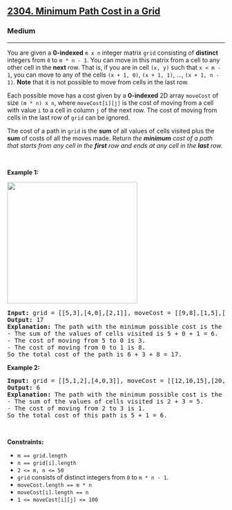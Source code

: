 <h2><a href="https://leetcode.com/problems/minimum-path-cost-in-a-grid/">2304. Minimum Path Cost in a Grid</a></h2><h3>Medium</h3><hr><div><p>You are given a <strong>0-indexed</strong> <code>m x n</code> integer matrix <code>grid</code> consisting of <strong>distinct</strong> integers from <code>0</code> to <code>m * n - 1</code>. You can move in this matrix from a cell to any other cell in the <strong>next</strong> row. That is, if you are in cell <code>(x, y)</code> such that <code>x &lt; m - 1</code>, you can move to any of the cells <code>(x + 1, 0)</code>, <code>(x + 1, 1)</code>, ..., <code>(x + 1, n - 1)</code>. <strong>Note</strong> that it is not possible to move from cells in the last row.</p>

<p>Each possible move has a cost given by a <strong>0-indexed</strong> 2D array <code>moveCost</code> of size <code>(m * n) x n</code>, where <code>moveCost[i][j]</code> is the cost of moving from a cell with value <code>i</code> to a cell in column <code>j</code> of the next row. The cost of moving from cells in the last row of <code>grid</code> can be ignored.</p>

<p>The cost of a path in <code>grid</code> is the <strong>sum</strong> of all values of cells visited plus the <strong>sum</strong> of costs of all the moves made. Return <em>the <strong>minimum</strong> cost of a path that starts from any cell in the <strong>first</strong> row and ends at any cell in the <strong>last</strong> row.</em></p>

<p>&nbsp;</p>
<p><strong>Example 1:</strong></p>
<img alt="" src="https://assets.leetcode.com/uploads/2022/04/28/griddrawio-2.png" style="width: 301px; height: 281px;">
<pre><strong>Input:</strong> grid = [[5,3],[4,0],[2,1]], moveCost = [[9,8],[1,5],[10,12],[18,6],[2,4],[14,3]]
<strong>Output:</strong> 17
<strong>Explanation: </strong>The path with the minimum possible cost is the path 5 -&gt; 0 -&gt; 1.
- The sum of the values of cells visited is 5 + 0 + 1 = 6.
- The cost of moving from 5 to 0 is 3.
- The cost of moving from 0 to 1 is 8.
So the total cost of the path is 6 + 3 + 8 = 17.
</pre>

<p><strong>Example 2:</strong></p>

<pre><strong>Input:</strong> grid = [[5,1,2],[4,0,3]], moveCost = [[12,10,15],[20,23,8],[21,7,1],[8,1,13],[9,10,25],[5,3,2]]
<strong>Output:</strong> 6
<strong>Explanation:</strong> The path with the minimum possible cost is the path 2 -&gt; 3.
- The sum of the values of cells visited is 2 + 3 = 5.
- The cost of moving from 2 to 3 is 1.
So the total cost of this path is 5 + 1 = 6.
</pre>

<p>&nbsp;</p>
<p><strong>Constraints:</strong></p>

<ul>
	<li><code>m == grid.length</code></li>
	<li><code>n == grid[i].length</code></li>
	<li><code>2 &lt;= m, n &lt;= 50</code></li>
	<li><code>grid</code> consists of distinct integers from <code>0</code> to <code>m * n - 1</code>.</li>
	<li><code>moveCost.length == m * n</code></li>
	<li><code>moveCost[i].length == n</code></li>
	<li><code>1 &lt;= moveCost[i][j] &lt;= 100</code></li>
</ul>
